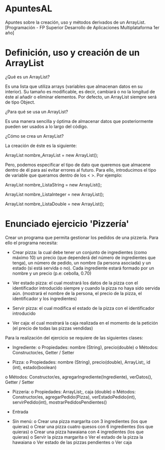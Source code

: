 # ApuntesAL
 Apuntes sobre la creación, uso y métodos derivados de un ArrayList. [Programación - FP Superior Desarrollo de Aplicaciones Multiplataforma 1er año]
 

 # Definición, uso y creación de un ArrayList
 
¿Qué es un ArrayList?

Es una lista que utiliza arrays (variables que almacenan datos en su interior).
Su tamaño es modificable, es decir, cambiará o no la longitud de éste al añadir o eliminar elementos.
Por defecto, un ArrayList siempre será de tipo Object. 


¿Para qué se usa un ArrayList? 

Es una manera sencilla y óptima de almacenar datos que posteriormente pueden ser usados a lo largo del código. 


¿Cómo se crea un ArrayList?

La creación de éste es la siguiente:


ArrayList nombre_ArrayList = new ArrayList();


Pero, podemos especificar el tipo de dato que queremos que almacene dentro de él para así evitar errores al futuro. Para ello, introducimos el tipo de variable que queramos dentro de los < >. Por ejemplo:


ArrayList<String> nombre_ListaString = new ArrayList();

 
ArrayList<Integer> nombre_ListaInteger = new ArrayList();

 
ArrayList<Double> nombre_ListaDouble = new ArrayList();
 
# Enunciado ejercicio 'Pizzería'
 
 Crear un programa que permita gestionar los pedidos de una pizzería. Para ello el
programa necesita:

- Crear pizza: la cual debe tener un conjunto de ingredientes (como máximo 10)
un precio (que dependerá del número de ingredientes que tenga), un número
de pedido, un nombre (la persona asociada) y un estado (si está servida o no).
Cada ingrediente estará formado por un nombre y un precio (p.e: cebolla, 0.70)

- Ver estado pizza: el cual mostrará los datos de la pizza con el identificador
introducido siempre y cuando la pizza no haya sido servida aún. (mostrará el
nombre de la persona, el precio de la pizza, el identificador y los ingredientes)

- Servir pizza: el cual modifica el estado de la pizza con el identificador
introducido

- Ver caja: el cual mostrará la caja realizada en el momento de la petición (el
precio de todas las pizzas vendidas)

Para la realización del ejercicio se requiere de las siguientes clases:
- Ingrediente:
o Propiedades: nombre (String), precio(double)
o Métodos: Constructor/es, Getter / Setter

- Pizza:
o Propiedades: nombre (String), precio(double), ArrayList<Ingrediente>;,
id (int), estado(boolean)

o Métodos: Constructor/es, agregarIngrediente(Ingrediente), verDatos(),
Getter / Setter

- Pizzeria:
o Propiedades: ArrayList<Pizza>;, caja (double)
o Métodos: Constructor/es, agregarPedido(Pizza), verEstadoPedido(int),
servirPedido(int), mostrarPedidosPendientes()

- Entrada

- Sin menú:
o Crear una pizza margarita con 3 ingredientes (los que quieras)
o Crear una pizza cuatro quesos con 6 ingredientes (los que
quieras)
o Crear una pizza hawaiana con 4 ingredientes (los que quieras)
o Servir la pizza margarita
o Ver el estado de la pizza la hawaiana
o Ver estado de las pizzas pendientes
o Ver caja

